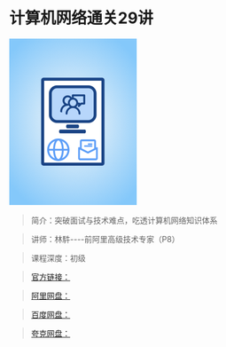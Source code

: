 # 计算机网络通关29讲

![img](../../assets/CioPOWBsA1CAQMs1AAEB851ioBE339.png)

> 简介：突破面试与技术难点，吃透计算机网络知识体系

> 讲师：林䭽----前阿里高级技术专家（P8）

> 课程深度：初级

> [官方链接：]()

> [阿里网盘：]()

> [百度网盘：]()

> [夸克网盘：]()
